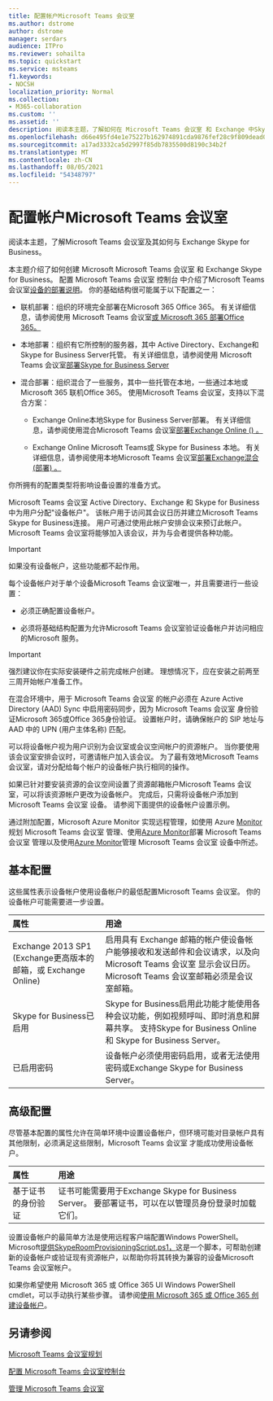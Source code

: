 ```yaml
---
title: 配置帐户Microsoft Teams 会议室
ms.author: dstrome
author: dstrome
manager: serdars
audience: ITPro
ms.reviewer: sohailta
ms.topic: quickstart
ms.service: msteams
f1.keywords:
- NOCSH
localization_priority: Normal
ms.collection:
- M365-collaboration
ms.custom: ''
ms.assetid: ''
description: 阅读本主题，了解如何在 Microsoft Teams 会议室 和 Exchange 中Skype for Business。
ms.openlocfilehash: d66e495fd4e1e75227b162974891cda9876fef28c9f809dead001af1a95b099a
ms.sourcegitcommit: a17ad3332ca5d2997f85db7835500d8190c34b2f
ms.translationtype: MT
ms.contentlocale: zh-CN
ms.lasthandoff: 08/05/2021
ms.locfileid: "54348797"
---
```

# <a name="configure-accounts-for-microsoft-teams-rooms"></a>配置帐户Microsoft Teams 会议室
 
阅读本主题，了解Microsoft Teams 会议室及其如何与 Exchange Skype for Business。
  
本主题介绍了如何创建 Microsoft Microsoft Teams 会议室 和 Exchange Skype for Business。 配置 Microsoft Teams 会议室 控制台 中介绍了Microsoft Teams 会议室[设备的部署说明](console.md)。 你的基础结构很可能属于以下配置之一：
  
- 联机部署：组织的环境完全部署在Microsoft 365 Office 365。 有关详细信息，请参阅使用 Microsoft Teams 会议室[或 Microsoft 365 部署Office 365。](with-office-365.md)
    
- 本地部署：组织有它所控制的服务器，其中 Active Directory、Exchange和Skype for Business Server托管。 有关详细信息，请参阅使用 Microsoft Teams 会议室[部署Skype for Business Server](with-skype-for-business-server-2015.md)
    
- 混合部署：组织混合了一些服务，其中一些托管在本地，一些通过本地或 Microsoft 365 联机Office 365。 使用Microsoft Teams 会议室，支持以下混合方案：
    
  - Exchange Online本地Skype for Business Server部署。 有关详细信息，请参阅使用混合Microsoft Teams 会议室[部署Exchange Online () 。 ](with-exchange-online.md)
    
  - Exchange Online Microsoft Teams或 Skype for Business 本地。 有关详细信息，请参阅使用本地Microsoft Teams 会议室[部署Exchange混合 (部署) 。 ](with-exchange-on-premises.md)
    
你所拥有的配置类型将影响设备设置的准备方式。
  
Microsoft Teams 会议室 Active Directory、Exchange 和 Skype for Business 中为用户分配"设备帐户"。 该帐户用于访问其会议日历并建立Microsoft Teams Skype for Business连接。 用户可通过使用此帐户安排会议来预订此帐户。 Microsoft Teams 会议室将能够加入该会议，并为与会者提供各种功能。
  
> [!IMPORTANT]
> 如果没有设备帐户，这些功能都不起作用。 
  
每个设备帐户对于单个设备Microsoft Teams 会议室唯一，并且需要进行一些设置：
  
- 必须正确配置设备帐户。
    
- 必须将基础结构配置为允许Microsoft Teams 会议室验证设备帐户并访问相应的Microsoft 服务。
    
> [!IMPORTANT]
> 强烈建议你在实际安装硬件之前完成帐户创建。 理想情况下，应在安装之前两至三周开始帐户准备工作。 

在混合环境中，用于 Microsoft Teams 会议室 的帐户必须在 Azure Active Directory (AAD) Sync 中启用密码同步，因为 Microsoft Teams 会议室 身份验证Microsoft 365或Office 365身份验证。 设置帐户时，请确保帐户的 SIP 地址与 AAD 中的 UPN (用户主体名称) 匹配。 
  
可以将设备帐户视为用户识别为会议室或会议空间帐户的资源帐户。 当你要使用该会议室安排会议时，可邀请帐户加入该会议。 为了最有效地Microsoft Teams 会议室，请对分配给每个帐户的设备帐户执行相同的操作。
  
如果已针对要安装资源的会议空间设置了资源邮箱帐户Microsoft Teams 会议室，可以将该资源帐户更改为设备帐户。 完成后，只需将设备帐户添加到 Microsoft Teams 会议室 设备。 请参阅下面提供的设备帐户设置示例。
  
通过附加配置，Microsoft Azure Monitor 实现远程管理，如使用 Azure [Monitor](azure-monitor-plan.md)规划 Microsoft Teams 会议室 管理、使用[Azure Monitor](azure-monitor-deploy.md)部署 Microsoft Teams 会议室 管理以及使用[Azure Monitor](azure-monitor-manage.md)管理 Microsoft Teams 会议室 设备中所述。 
  
## <a name="basic-configuration"></a>基本配置

这些属性表示设备帐户使用设备帐户的最低配置Microsoft Teams 会议室。 你的设备帐户可能需要进一步设置。
  
|**属性**|**用途**|
|:-----|:-----|
|Exchange 2013 SP1 (Exchange更高版本的邮箱，或 Exchange Online)   <br/> |启用具有 Exchange 邮箱的帐户使设备帐户能够接收和发送邮件和会议请求，以及向 Microsoft Teams 会议室 显示会议日历。 Microsoft Teams 会议室邮箱必须是会议室邮箱。  <br/> |
|Skype for Business已启用  <br/> |Skype for Business启用此功能才能使用各种会议功能，例如视频呼叫、即时消息和屏幕共享。 支持Skype for Business Online 和 Skype for Business Server。  <br/> |
|已启用密码  <br/> |设备帐户必须使用密码启用，或者无法使用密码或Exchange Skype for Business Server。  <br/> |
   
## <a name="advanced-configuration"></a>高级配置

尽管基本配置的属性允许在简单环境中设置设备帐户，但环境可能对目录帐户具有其他限制，必须满足这些限制，Microsoft Teams 会议室 才能成功使用设备帐户。
  
|**属性**|**用途**|
|:-----|:-----|
|基于证书的身份验证  <br/> |证书可能需要用于Exchange Skype for Business Server。 要部署证书，可以在以管理员身份登录时加载它们。  <br/> |
   
设置设备帐户的最简单方法是使用远程客户端配置Windows PowerShell。 Microsoft[提供SkypeRoomProvisioningScript.ps1，](https://go.microsoft.com/fwlink/?linkid=870105)这是一个脚本，可帮助创建新的设备帐户或验证现有资源帐户，以帮助你将其转换为兼容的设备Microsoft Teams 会议室帐户。
  
如果你希望使用 Microsoft 365 或 Office 365 UI Windows PowerShell cmdlet，可以手动执行某些步骤。 请参阅[使用 Microsoft 365 或 Office 365 创建设备帐户](/surface-hub/create-a-device-account-using-office-365)。
  
## <a name="see-also"></a>另请参阅

[Microsoft Teams 会议室规划](rooms-plan.md)
  
[配置 Microsoft Teams 会议室控制台](console.md)
  
[管理 Microsoft Teams 会议室](rooms-manage.md)